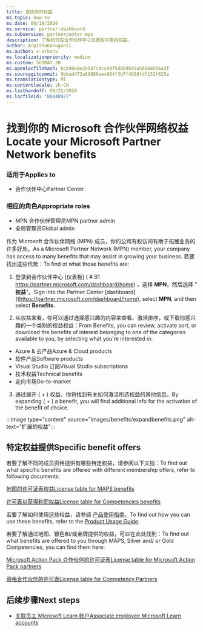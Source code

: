 ```yaml
---
title: 查找你的权益
ms.topic: how-to
ms.date: 08/18/2020
ms.service: partner-dashboard
ms.subservice: partnercenter-mpn
description: 了解如何在合作伙伴中心仪表板中查找权益。
author: ArpithaKanuganti
ms.author: v-arkanu
ms.localizationpriority: medium
ms.custom: SEOMAY.20
ms.openlocfilehash: bcb48e8e2b587c0cc40f5d059b95a56568d56a3f
ms.sourcegitcommit: 9bbad472a86086eec684f3b7f4568fdf152f625e
ms.translationtype: MT
ms.contentlocale: zh-CN
ms.lasthandoff: 08/25/2020
ms.locfileid: "88848927"
---
```

# <a name="locate-your-microsoft-partner-network-benefits"></a><span data-ttu-id="14963-103">找到你的 Microsoft 合作伙伴网络权益</span><span class="sxs-lookup"><span data-stu-id="14963-103">Locate your Microsoft Partner Network benefits</span></span> 

### <a name="applies-to"></a><span data-ttu-id="14963-104">适用于</span><span class="sxs-lookup"><span data-stu-id="14963-104">Applies to</span></span>

- <span data-ttu-id="14963-105">合作伙伴中心</span><span class="sxs-lookup"><span data-stu-id="14963-105">Partner Center</span></span>

### <a name="appropriate-roles"></a><span data-ttu-id="14963-106">相应的角色</span><span class="sxs-lookup"><span data-stu-id="14963-106">Appropriate roles</span></span>

- <span data-ttu-id="14963-107">MPN 合作伙伴管理员</span><span class="sxs-lookup"><span data-stu-id="14963-107">MPN partner admin</span></span>
- <span data-ttu-id="14963-108">全局管理员</span><span class="sxs-lookup"><span data-stu-id="14963-108">Global admin</span></span>

<span data-ttu-id="14963-109">作为 Microsoft 合作伙伴网络 (MPN) 成员，你的公司有权访问有助于拓展业务的许多好处。</span><span class="sxs-lookup"><span data-stu-id="14963-109">As a Microsoft Partner Network (MPN) member, your company has access to many benefits that may assist in growing your business.</span></span> <span data-ttu-id="14963-110">若要找出这些优势：</span><span class="sxs-lookup"><span data-stu-id="14963-110">To find ot what those benefits are:</span></span>

1. <span data-ttu-id="14963-111">登录到合作伙伴中心 [仪表板] ( # B1 https://partner.microsoft.com/dashboard/home) ，选择 **MPN**，然后选择 " **权益**"。</span><span class="sxs-lookup"><span data-stu-id="14963-111">Sign into the Partner Center [dashboard]((https://partner.microsoft.com/dashboard/home), select **MPN**, and then select **Benefits**.</span></span>

2. <span data-ttu-id="14963-112">从权益来看，你可以通过选择感兴趣的内容来查看、激活排序，或下载你感兴趣的一个类别的权益权益：</span><span class="sxs-lookup"><span data-stu-id="14963-112">From Benefits, you can review, activate sort, or download the benefits of interest belonging to one of the categories available to you, by selecting what you're interested in:</span></span>

- <span data-ttu-id="14963-113">Azure & 云产品</span><span class="sxs-lookup"><span data-stu-id="14963-113">Azure & Cloud products</span></span>
- <span data-ttu-id="14963-114">软件产品</span><span class="sxs-lookup"><span data-stu-id="14963-114">Software products</span></span>
- <span data-ttu-id="14963-115">Visual Studio 订阅</span><span class="sxs-lookup"><span data-stu-id="14963-115">Visual Studio subscriptions</span></span>
- <span data-ttu-id="14963-116">技术权益</span><span class="sxs-lookup"><span data-stu-id="14963-116">Technical benefits</span></span>
- <span data-ttu-id="14963-117">走向市场</span><span class="sxs-lookup"><span data-stu-id="14963-117">Go-to-market</span></span> 

3. <span data-ttu-id="14963-118">通过展开 ( + ) 权益，你将找到有关如何激活所选权益的其他信息。</span><span class="sxs-lookup"><span data-stu-id="14963-118">By expanding ( + ) a benefit, you will find additional info for the activation of the benefit of choice.</span></span>

:::image type="content" source="images/benefits/expandbenefits.png" alt-text="扩展的权益":::

## <a name="specific-benefit-offers"></a><span data-ttu-id="14963-120">特定权益提供</span><span class="sxs-lookup"><span data-stu-id="14963-120">Specific benefit offers</span></span>

<span data-ttu-id="14963-121">若要了解不同的成员资格提供有哪些特定权益，请参阅以下文档：</span><span class="sxs-lookup"><span data-stu-id="14963-121">To find out what specific benefits are offered with different membership offers, refer to following documents:</span></span>

[<span data-ttu-id="14963-122">地图的许可证表权益</span><span class="sxs-lookup"><span data-stu-id="14963-122">License table for MAPS benefits</span></span>](https://assetsprod.microsoft.com/mpn/MPN-MAPS-Software-IUR-License-Table.xlsx)

[<span data-ttu-id="14963-123">许可表以获得称职权益</span><span class="sxs-lookup"><span data-stu-id="14963-123">License table for Competencies benefits</span></span>](https://assetsprod.microsoft.com/mpn/mpn-maps-software-iur-competency-license-table.docx)

<span data-ttu-id="14963-124">若要了解如何使用这些权益，请参阅 [产品使用指南](https://assets.microsoft.com/MPN-MAPS-Product-Usage-Guide.pdf)。</span><span class="sxs-lookup"><span data-stu-id="14963-124">To find out how you can use these benefits,  refer to the [Product Usage Guide](https://assets.microsoft.com/MPN-MAPS-Product-Usage-Guide.pdf).</span></span>

<span data-ttu-id="14963-125">若要了解通过地图、银色和/或金牌提供的权益，可以在此处找到：</span><span class="sxs-lookup"><span data-stu-id="14963-125">To find out what benefits are offered to you through MAPS, Silver and/ or Gold Competencies, you can find them here:</span></span>

[<span data-ttu-id="14963-126">Microsoft Action Pack 合作伙伴的许可证表</span><span class="sxs-lookup"><span data-stu-id="14963-126">License table for Microsoft Action Pack partners</span></span>](https://assetsprod.microsoft.com/mpn/MPN-MAPS-Software-IUR-License-Table.xlsx)

[<span data-ttu-id="14963-127">资格合作伙伴的许可表</span><span class="sxs-lookup"><span data-stu-id="14963-127">License table for Competency Partners</span></span>](https://assetsprod.microsoft.com/mpn-maps-software-iur-competency-license-table.docx)

## <a name="next-steps"></a><span data-ttu-id="14963-128">后续步骤</span><span class="sxs-lookup"><span data-stu-id="14963-128">Next steps</span></span>

- [<span data-ttu-id="14963-129">关联员工 Microsoft Learn 帐户</span><span class="sxs-lookup"><span data-stu-id="14963-129">Associate employee Microsoft Learn accounts</span></span>](ms-learn-associate.md)